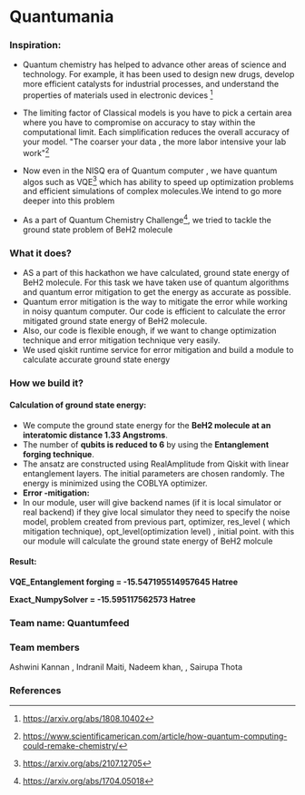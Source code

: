 # Quantumania

### Inspiration:
- Quantum chemistry  has helped to advance other areas of science and technology. For example, it has been used to design new drugs, develop more efficient catalysts for industrial processes, and understand the properties of materials used in electronic devices [^1]

- The limiting factor of Classical models is you have to pick a certain area where you have to compromise on accuracy to stay within the computational limit. Each simplification  reduces the overall accuracy  of your model. "The coarser your data , the more labor intensive your lab work"[^2] 

- Now even in the NISQ era of Quantum computer , we have quantum algos such as VQE[^3]  which has ability to speed up optimization problems and efficient simulations of complex molecules.We intend to go more deeper into this problem

- As a part of Quantum Chemistry Challenge[^4], we  tried to tackle the ground state problem of BeH2 molecule  

### What it does?
- AS a part of this hackathon we have calculated, ground state energy of BeH2 molecule. For this task we have taken use of quantum algorithms and quantum error mitigation to get the energy as accurate as possible. 
- Quantum error mitigation is the way to mitigate the error while working in noisy quantum computer. Our code is efficient to calculate the error mitigated ground state energy of BeH2 molecule. 
- Also, our code is flexible enough, if we want to change optimization technique and error mitigation technique very easily. 
- We used qiskit runtime service for error mitigation and build a module to calculate accurate ground state energy

### How we build it?
#### Calculation of ground state energy:
- We compute the ground state energy for the **BeH2 molecule at an interatomic distance 1.33 Angstroms**. 
- The number of **qubits is reduced to 6** by using the **Entanglement forging technique**. 
- The ansatz are constructed using RealAmplitude from Qiskit with linear entanglement layers. The initial parameters are chosen randomly. The energy is minimized using the COBLYA optimizer.
- **Error -mitigation:**
- In our module, user will give backend names (if it is local simulator or real backend) if they give local simulator they need to specify the noise model, problem created from previous part, optimizer, res_level ( which mitigation technique), opt_level(optimization level) , initial point. with this our module will calculate the ground state energy of BeH2 molcule

#### Result:
**VQE_Entanglement forging = -15.547195514957645 Hatree**

**Exact_NumpySolver = -15.595117562573 Hatree**

### Team name: Quantumfeed
### Team members
Ashwini Kannan , Indranil Maiti, Nadeem khan, , Sairupa Thota  

### References
[^1]: https://arxiv.org/abs/1808.10402
[^2]: https://www.scientificamerican.com/article/how-quantum-computing-could-remake-chemistry/
[^3]: https://arxiv.org/abs/2107.12705
[^4]: https://arxiv.org/abs/1704.05018
[^5]: https://github.com/Qiskit-Extensions/circuit-knitting-toolbox
[^6]: https://github.com/Qiskit-Extensions/circuit-knitting-toolbox)

